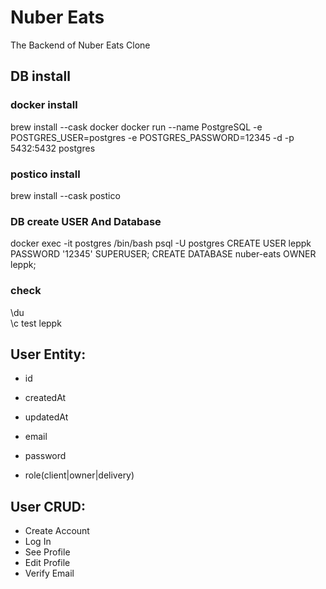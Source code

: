 # Nuber Eats

The Backend of Nuber Eats Clone

## DB install
### docker install
brew install --cask docker
docker run --name PostgreSQL -e POSTGRES_USER=postgres -e POSTGRES_PASSWORD=12345 -d -p 5432:5432 postgres
### postico install
brew install --cask postico
### DB create USER And Database
docker exec -it postgres /bin/bash
psql -U postgres
CREATE USER leppk PASSWORD '12345' SUPERUSER;
CREATE DATABASE nuber-eats OWNER leppk;
### check
\du   
\c test leppk

## User Entity:

- id
- createdAt
- updatedAt

- email
- password
- role(client|owner|delivery)

## User CRUD:

- Create Account
- Log In
- See Profile
- Edit Profile
- Verify Email